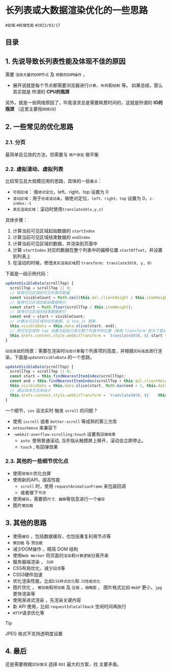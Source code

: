 
# 长列表或大数据渲染优化的一些思路


`#前端`  `#前端性能`  `#2023/03/17`  


## 目录
<!-- toc -->
 ## 1. 先说导致长列表性能及体现不佳的原因 

需要 `渲染大量的DOM节点` 及 `频繁的DOM操作` ，

- 展开说就是每个节点都需要浏览器进行`计算`、`布局`和`绘制` 等。 如果总结，那么其实就是 所谓的 **CPU的瓶颈**

另外，就是一些网络原因了，毕竟请求总是需要耗费时间的，这就是所谓的 **IO的瓶颈** （这里主要指`网络IO`） 

## 2. 一些常见的优化思路

### 2.1. 分页
最简单且见效的方法，但需要与 `用户体验` 做平衡

### 2.2. 虚拟滚动、虚拟列表
比较常见且大规模应用的思路，具体的一些`要点`：

- `可视区域`： 做`绝对定位`，left、right、top 设置为 0
- `滚动区域`：用于`形成滚动条`，做绝对定位，`left、right、top` 设置为 0，`z-index:-1`
- `真实渲染区域`：滚动时使用`translate3d(x,y,z)`

具体步骤：

1. 计算当前可见区域起始数据的 `startIndex`
2. 计算当前可见区域结束数据的 `endIndex`
3. 计算当前可见区域的数据，并渲染到页面中
4. 计算 `startIndex` 对应的数据在整个列表中的偏移位置 `startOffset`，并设置到列表上
5. 在滚动的时候，修改`真实渲染区域`的 `transform: translate3d(0, y, 0)`

下面是一段示例代码：
```javascript
updateVisibleData(scrollTop) {
  scrollTop = scrollTop || 0;
  // 取得可见区域的可见列表项数量
  const visibleCount = Math.ceil(this.$el.clientHeight / this.itemHeight); 
  // 取得可见区域的起始数据索引
  const start = Math.floor(scrollTop / this.itemHeight); 
  // 取得可见区域的结束数据索引
  const end = start + visibleCount; 
  // 计算出可见区域对应的数据，让 Vue.js 更新
  this.visibleData = this.data.slice(start, end); 
  // 把可见区域的 top 设置为起始元素在整个列表中的位置（使用 transform 是为了更好的性能）
  this.$refs.content.style.webkitTransform = `translate3d(0, ${ start * this.itemHeight }px, 0)`; 
}
```

`动态高度`的场景：需要在渲染时`动态计算`每个列表项的高度，并根据`实际高度`进行渲染，下面是`updateVisibleData` 的一个思路。
```javascript
updateVisibleData(scrollTop) {
  scrollTop = scrollTop || 0;
  const start = this.findNearestItemIndex(scrollTop);
  const end = this.findNearestItemIndex(scrollTop + this.$el.clientHeight);
  this.visibleData = this.data.slice(start, Math.min(end + 1, this.data.length));
  // 通过具体方法来设计
  this.$refs.content.style.webkitTransform = `translate3d(0, ${    this.getItemSizeAndOffset(start).offset }px, 0)`; 
}
```

一个细节，`ios` 没法实时 触发 `scroll` 的问题？

- 使用 `iscroll` 或者   `better-scroll` 等成熟的第三方库
- `ontouchmove` 来兼容下
- `-webkit-overflow-scrolling:touch` 设置有`回弹效果`
   - `auto`: 使用普通滚动, 当手指从触摸屏上移开，滚动会立即停止。
   - `touch` , 有回弹效果

### 2.3. 其他的一些细节优化点

- 使用`骨架片`优化白屏
- 使用新的API，提高性能
   - `scroll` 时，使用 `requestAnimationFrame` 来包装回调
   - 或者做下`节流`
- 使用`缓存`，需要把`尺寸、偏移`等信息进行一个`缓存` 
- 图片`懒加载`

## 3. 其他的思路

- 使用`缓存` ，包括数据缓存，也包括重复利用节点等
- `懒加载` 与 `预加载`
- 减少DOM操作 ，精简 DOM 结构
- 使用`Web Worker`  将页面的`渲染`和`计算逻辑`分离开来
- 服务器端渲染 ， `SSR` 
- CSS布局优化，减少`回流`等 
- CSS3硬件加速
- 优化渲染性能，比如`CSS样式优化`和 `JS性能优化`
- 图片优化 ， `懒加载`和`预加载` 及 `压缩` ，`缩略图` ， 图片格式比如 `WebP` 更小，`jpg` 更快渲染等
- 使用渐进式渲染 ，先渲染关键内容
- 新 API 使用，比如 `requestIdleCallback` 空闲时间再执行
- `HTTP`请求优化等

> [!tip]
  JPEG 格式不支持透明度设置

## 4. 最后

还是需要根据`实际情况` 选择 `ROI` 最大的方案，找 主要矛盾。

